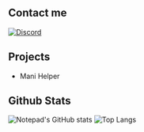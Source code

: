 
## Contact me
[![Discord](https://img.shields.io/badge/Discord-7289DA?style=for-the-badge&logo=discord&logoColor=white)](https://discord.com/users/1167489130696015952)
<br>
## Projects
* Mani Helper
## Github Stats
![Notepad's GitHub stats](https://github-readme-stats.vercel.app/api?username=npxkiwi&show_icons=true&theme=radical)
![Top Langs](https://github-readme-stats.vercel.app/api/top-langs/?username=npxkiwi&theme=radical&size_weight=0.5&count_weight=0.5)
